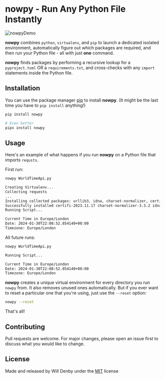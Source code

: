# nowpy - Run Any Python File Instantly

![nowpyDemo](https://files.datasesa.me/nowpyDemo.gif)

**nowpy** combines ```python```, ```virtualenv```, and ```pip``` to launch a dedicated isolated environment, automatically figure out which packages are required, and then run your Python file - all with just **one** command. 

**nowpy** finds packages by performing a recursive lookup for a ```pyproject.toml``` OR a ```requirements.txt```, and cross-checks with any ```import``` statements inside the Python file. 

## Installation

You can use the package manager [pip](https://pip.pypa.io/en/stable/) to install **nowpy**. (It might be the last time you have to ```pip install``` anything!)

```bash
pip install nowpy

# Even better
pipx install nowpy
```

## Usage

Here's an example of what happens if you run **nowpy** on a Python file that imports ```requsts```. 

First run:

```bash
nowpy WorldTimeApi.py

Creating Virtualenv...
Collecting requests
...
Installing collected packages: urllib3, idna, charset-normalizer, certifi, requests
Successfully installed certifi-2023.11.17 charset-normalizer-3.3.2 idna-3.6 requests-2.31.0 urllib3-2.2.0
Running Script...

Current Time in Europe/London
Date: 2024-01-30T22:08:52.854140+00:00
Timezone: Europe/London
```

All future runs:

```bash
nowpy WorldTimeApi.py

Running Script...

Current Time in Europe/London
Date: 2024-01-30T22:08:52.854140+00:00
Timezone: Europe/London
```

**nowpy** creates a unique virtual environment for every directory you run ```nowpy``` from. It also removes unused ones automatically. But if you ever want to reset a particular one that you're using, just use the ```--reset``` option:

```bash
nowpy --reset
```

That's all!

## Contributing

Pull requests are welcome. For major changes, please open an issue first
to discuss what you would like to change.

## License

Made and released by Will Denby under the [MIT](https://choosealicense.com/licenses/mit/) license
